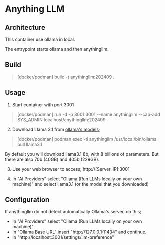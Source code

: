 # Anything LLM


## Architecture

This container use ollama in local.

The entrypoint starts ollama and then anythingllm.

## Build

> [docker/podman] build -t anythingllm:202409 .

## Usage

1. Start container with port 3001

> [docker/podman] run -d -p 3001:3001 --name anythingllm --cap-add SYS_ADMIN localhost/anythingllm:202409

2. Download Llama 3.1 from [ollama's models](https://ollama.com/library);

> [docker/podman] podman exec -ti anythingllm /usr/local/bin/ollama pull llama3.1

By default you will download llama3.1 8b, with 8 billions of parameters. But there are also 70b (40GB) and 405b (229GB).

3. Use your web browser to access; http://[Server_IP]:3001

4. In "AI Providers" select "Ollama (Run LLMs locally on your own machine)" and select llama3.1 (or the model that you downloaded)

## Configuration

If anythingllm do not detect automatically Ollama's server, do this;

- In "AI Providers" select "Ollama (Run LLMs locally on your own machine)"
- In "Ollama Base URL" insert "http://127.0.0.1:11434" and continue.
- In "http://localhost:3001/settings/llm-preference"
